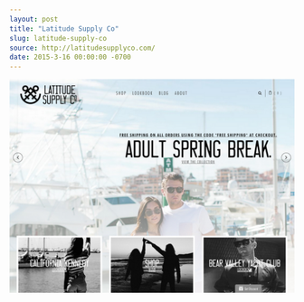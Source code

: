 ```yaml
---
layout: post 
title: "Latitude Supply Co"
slug: latitude-supply-co
source: http://latitudesupplyco.com/
date: 2015-3-16 00:00:00 -0700
---
```


<img src="/screenshots/latitude-supply-co.jpg">
